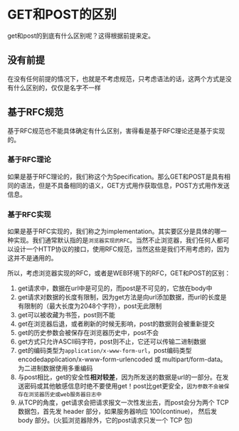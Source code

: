 # GET和POST的区别

get和post的到底有什么区别呢？这得根据前提来定。

## 没有前提

在没有任何前提的情况下，也就是不考虑规范，只考虑语法的话，这两个方式是没有什么区别的，仅仅是名字不一样

## 基于RFC规范

基于RFC规范也不能具体确定有什么区别，害得看是基于RFC理论还是基于实现的。

### 基于RFC理论

如果是基于RFC理论的，我们称这个为Specification。那么GET和POST是具有相同的语法，但是不具备相同的语义，GET方式用作获取信息，POST方式用作发送信息。

### 基于RFC实现

如果是基于RFC实现的，我们称之为implementation。其实要区分是具体的哪一种实现。我们通常默认指的是`浏览器实现的RFC`。当然不止浏览器，我们任何人都可以设计一个HTTP协议的接口，使用RFC规范，当然这些是我们不用考虑的，因为这并不是通用的。

所以，考虑浏览器实现的RFC，或者是WEB环境下的RFC，GET和POST的区别：

1. get请求中，数据在url中是可见的，而post是不可见的，它放在body中
2. get请求对数据的长度有限制，因为get方法是向url添加数据，而url的长度是有限制的（最大长度为2048个字符），post无此限制
3. get可以被收藏为书签，post则不能
4. get在浏览器后退，或者刷新的时候无影响，post的数据则会被重新提交
5. get的历史参数会被保存在浏览器历史中，post不会
6. get方式只允许ASCII码字符，post则不止，它还可以传输二进制数据
7. get的编码类型为`application/x-www-form-url`，post编码类型encodedapplication/x-www-form-urlencoded 或 multipart/form-data。为二进制数据使用多重编码
8. 与post相比，get的安全性**相对较差**，因为所发送的数据是url的一部分。在发送密码或其他敏感信息时绝不要使用get！post比get更安全，`因为参数不会被保存在浏览器历史或web服务器日志中`
9. 从TCP的角度，get请求会把请求报文一次性发出去，而post会分为两个 TCP 数据包，首先发 header 部分，如果服务器响应 100(continue)， 然后发 body 部分。(火狐浏览器除外，它的post请求只发一个 TCP 包)